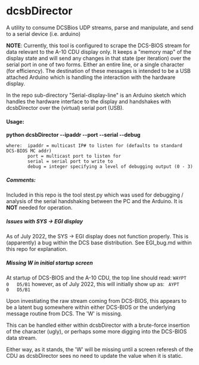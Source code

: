 # dcsbDirector
A utility to consume DCSBios UDP streams, parse and manipulate, and send to a serial device (i.e. arduino)


**NOTE**: Currently, this tool is configured to scrape the DCS-BIOS stream for data relevant to the A-10 CDU display only. 
It keeps a "memory map" of the display state and will send any changes in that state (per iteration) over the serial 
port in one of two forms. Either an entire line, or a single character (for efficiency). The destination of these 
messages is intended to be a USB attached Arduino which is handling the interaction with the hardware display. 

In the repo sub-directory "Serial-display-line" is an Arduino sketch which handles the hardware interface to the
display and handshakes with dcsbDirector over the (virtual) serial port (USB).

#### Usage:

  **python dcsbDirector --ipaddr --port --serial --debug**

    where:  ipaddr = multicast IP# to listen for (defaults to standard DCS-BIOS MC addr)
            port = multicast port to listen for
            serial = serial port to write to
            debug = integer specifying a level of debugging output (0 - 3)


##### Comments: 

Included in this repo is the tool stest.py which was used for debugging / analysis of the 
serial handshaking between the PC and the Arduino. It is **NOT** needed for operation.

##### Issues with SYS -> EGI display
As of July 2022, the SYS -> EGI display does not function properly. This is (apparently) a bug within the DCS 
base distribution. See EGI_bug.md within this repo for explanation.

##### Missing W in initial startup screen 
At startup of DCS-BIOS and the A-10 CDU, the top line should read:
`WAYPT     0   D5/B1`
however, as of July 2022, this will initially show up as:
` AYPT     0   D5/B1`

Upon investiating the raw stream coming from DCS-BIOS, this appears to be a latent bug somewhere
within either DCS-BIOS or the underlying message routine from DCS. The 'W' is missing. 

This can be handled either within dcsbDirector with a brute-force insertion of the character
(ugly), or perhaps some more digging into the DCS-BIOS data stream. 

Either way, as it stands, the 'W' will be missing until a screen referesh of the CDU as 
dcsbDirector sees no need to update the value when it is static.